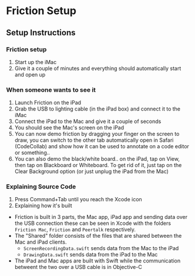 # Friction Setup

## Setup Instructions
### Friction setup
1. Start up the iMac
2. Give it a couple of minutes and everything should automatically start and open up

### When someone wants to see it
1. Launch Friction on the iPad
2. Grab the USB to lighting cable (in the iPad box) and connect it to the iMac
3. Connect the iPad to the Mac and give it a couple of seconds
4. You should see the Mac's screen on the iPad
5. You can now demo friction by dragging your finger on the screen to draw, you can switch to the other tab automatically open in Safari (CodeCollab) and show how it can be used to annotate on a code editor or something..
6. You can also demo the black/white board.. on the iPad, tap on View, then tap on Blackboard or Whiteboard. To get rid of it, just tap on the Clear Background option (or just unplug the iPad from the Mac)

### Explaining Source Code
1. Press Command+Tab until you reach the Xcode icon
2. Explaining how it's built
  - Friction is built in 3 parts, the Mac app, iPad app and sending data over the USB connection these can be seen in Xcode with the folders `Friction Mac`, `Friction` and `Peertalk` respectively. 
  - The "Shared" folder consists of the files that are shared between the Mac and iPad clients. 
    - `ScreenRecordingData.swift` sends data from the Mac to the iPad
    - `DrawingData.swift` sends data from the iPad to the Mac
  - The iPad and Mac apps are built with Swift while the communication betweent the two over a USB cable is in Objective-C
